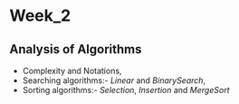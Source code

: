 # Week_2

## Analysis of Algorithms

- Complexity and Notations, 
- Searching algorithms:- $Linear$ and $Binary Search$, 
- Sorting algorithms:- $Selection$, $Insertion$ and $Merge Sort$
